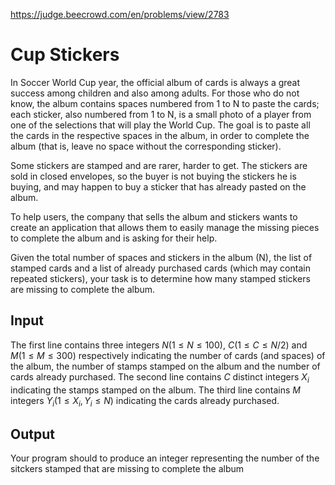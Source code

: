 https://judge.beecrowd.com/en/problems/view/2783

# Cup Stickers

In Soccer World Cup year, the official album of cards is always a great success
among children and also among adults. For those who do not know, the album
contains spaces numbered from 1 to N to paste the cards; each sticker, also
numbered from 1 to N, is a small photo of a player from one of the selections
that will play the World Cup. The goal is to paste all the cards in the
respective spaces in the album, in order to complete the album (that is, leave
no space without the corresponding sticker).

Some stickers are stamped and are rarer, harder to get. The stickers are sold in
closed envelopes, so the buyer is not buying the stickers he is buying, and may
happen to buy a sticker that has already pasted on the album.

To help users, the company that sells the album and stickers wants to create an
application that allows them to easily manage the missing pieces to complete the
album and is asking for their help.

Given the total number of spaces and stickers in the album (N), the list of
stamped cards and a list of already purchased cards (which may contain repeated
stickers), your task is to determine how many stamped stickers are missing to
complete the album.

## Input

The first line contains three integers $N (1 \leq N \leq 100)$, $C (1 \leq C
\leq N / 2)$ and $M (1 \leq M \leq 300)$ respectively indicating the number of
cards (and spaces) of the album, the number of stamps stamped on the album and
the number of cards already purchased. The second line contains $C$ distinct
integers $X_i$ indicating the stamps stamped on the album. The third line
contains $M$ integers $Y_i (1 \leq X_i, Y_i \leq N)$ indicating the cards
already purchased.

## Output

Your program should to produce an integer representing the number of the
sitckers stamped that are missing to complete the album
